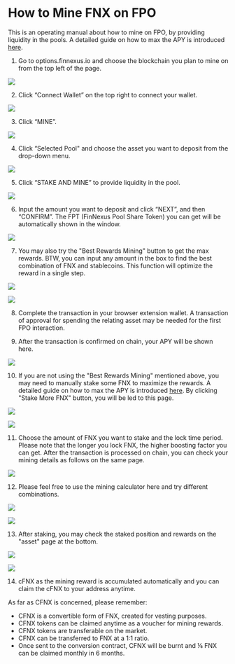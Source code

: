 
# How to Mine FNX on FPO
This is an operating manual about how to mine on FPO, by providing liquidity in the pools. A detailed guide on how to max the APY is introduced [here](https://finnexus.io/blog/the-finnexus-guide-to-mining-staking).

1) Go to options.finnexus.io and choose the blockchain you plan to mine on from the top left of the page.

![](https://i.imgur.com/Jr4caHg.png)

2) Click “Connect Wallet” on the top right to connect your wallet.

![](https://i.imgur.com/c2jqgd8.png)

3) Click “MINE”.

![](https://i.imgur.com/1ofkTua.png)

4) Click “Selected Pool" and choose the asset you want to deposit from the drop-down menu.

![](https://i.imgur.com/OehDSTh.png)

5) Click “STAKE AND MINE” to provide liquidity in the pool.

![](https://i.imgur.com/7VxVYgH.png)

6) Input the amount you want to deposit and click “NEXT”, and then “CONFIRM”. The FPT (FinNexus Pool Share Token) you can get will be automatically shown in the window.

![](https://i.imgur.com/FaZqtq5.png)

7) You may also try the "Best Rewards Mining" button to get the max rewards. BTW, you can input any amount in the box to find the best combination of FNX and stablecoins. This function will optimize the reward in a single step.

![](https://i.imgur.com/NvORmAX.png)

![](https://i.imgur.com/cT7FFEQ.png)

8) Complete the transaction in your browser extension wallet. A transaction of approval for spending the relating asset may be needed for the first FPO interaction.

9) After the transaction is confirmed on chain, your APY will be shown here. 

![](https://i.imgur.com/iAPbMmT.png)

10) If you are not using the "Best Rewards Mining" mentioned above, you may need to manually stake some FNX to maximize the rewards. A detailed guide on how to max the APY is introduced [here](https://finnexus.io/blog/the-finnexus-guide-to-mining-staking).
By clicking "Stake More FNX" button, you will be led to this page.

![](https://i.imgur.com/F6C8Mwg.png)

![](https://i.imgur.com/6lAYQ5a.png)

11) Choose the amount of FNX you want to stake and the lock time period. Please note that the longer you lock FNX, the higher boosting factor you can get.
After the transaction is processed on chain, you can check your mining details as follows on the same page.

![](https://i.imgur.com/e25nbpr.png)

12) Please feel free to use the mining calculator here and try different combinations. 

![](https://i.imgur.com/Iqvy5M6.png)

![](https://i.imgur.com/UYylyXn.png)

13) After staking, you may check the staked position and rewards on the "asset" page at the bottom.

![](https://i.imgur.com/WlBxFIX.png)

![](https://i.imgur.com/XHePQAt.png)

14) cFNX as the mining reward is accumulated automatically and you can claim the cFNX to your address anytime.

As far as CFNX is concerned, please remember:

+ CFNX is a convertible form of FNX, created for vesting purposes.
+ CFNX tokens can be claimed anytime as a voucher for mining rewards.
+ CFNX tokens are transferable on the market.
+ CFNX can be transferred to FNX at a 1:1 ratio.
+ Once sent to the conversion contract, CFNX will be burnt and ⅙ FNX can be claimed monthly in 6 months.



